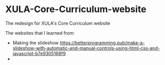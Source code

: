 # XULA-Core-Curriculum-website
The redesign for XULA's Core Curriculum website

The websites that I learned from: 
- Making the slideshow
https://betterprogramming.pub/make-a-slideshow-with-automatic-and-manual-controls-using-html-css-and-javascript-b7e9305168f9
- 
